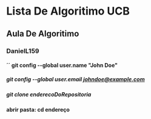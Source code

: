 # Lista De Algoritimo UCB
## Aula De Algoritimo 
### DanielL159
#### ´´ git config --global user.name "John Doe"
##### git config --global user.email johndoe@example.com 
##### git clone enderecoDoRepositoria

#### abrir pasta: cd endereço
